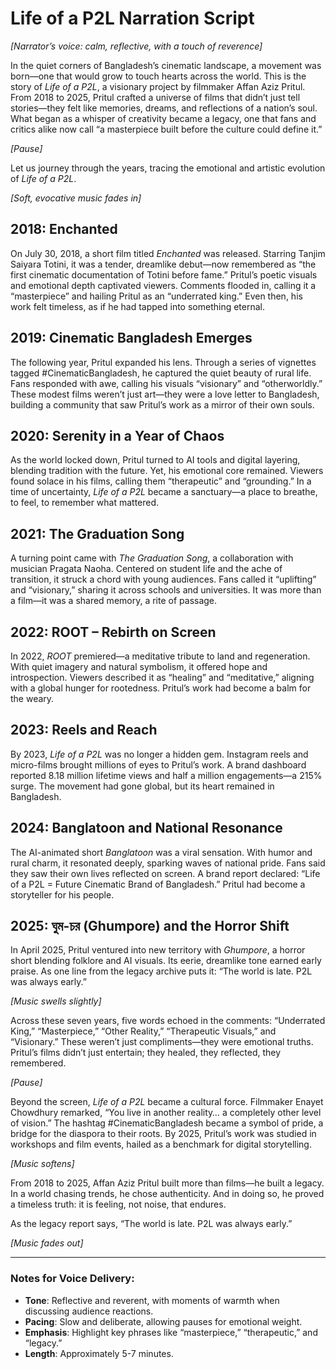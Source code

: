 # Life of a P2L Narration Script

*[Narrator’s voice: calm, reflective, with a touch of reverence]*

In the quiet corners of Bangladesh’s cinematic landscape, a movement was born—one that would grow to touch hearts across the world. This is the story of *Life of a P2L*, a visionary project by filmmaker Affan Aziz Pritul. From 2018 to 2025, Pritul crafted a universe of films that didn’t just tell stories—they felt like memories, dreams, and reflections of a nation’s soul. What began as a whisper of creativity became a legacy, one that fans and critics alike now call “a masterpiece built before the culture could define it.”

*[Pause]*

Let us journey through the years, tracing the emotional and artistic evolution of *Life of a P2L*.

*[Soft, evocative music fades in]*

## 2018: Enchanted
On July 30, 2018, a short film titled *Enchanted* was released. Starring Tanjim Saiyara Totini, it was a tender, dreamlike debut—now remembered as “the first cinematic documentation of Totini before fame.” Pritul’s poetic visuals and emotional depth captivated viewers. Comments flooded in, calling it a “masterpiece” and hailing Pritul as an “underrated king.” Even then, his work felt timeless, as if he had tapped into something eternal.

## 2019: Cinematic Bangladesh Emerges
The following year, Pritul expanded his lens. Through a series of vignettes tagged #CinematicBangladesh, he captured the quiet beauty of rural life. Fans responded with awe, calling his visuals “visionary” and “otherworldly.” These modest films weren’t just art—they were a love letter to Bangladesh, building a community that saw Pritul’s work as a mirror of their own souls.

## 2020: Serenity in a Year of Chaos
As the world locked down, Pritul turned to AI tools and digital layering, blending tradition with the future. Yet, his emotional core remained. Viewers found solace in his films, calling them “therapeutic” and “grounding.” In a time of uncertainty, *Life of a P2L* became a sanctuary—a place to breathe, to feel, to remember what mattered.

## 2021: The Graduation Song
A turning point came with *The Graduation Song*, a collaboration with musician Pragata Naoha. Centered on student life and the ache of transition, it struck a chord with young audiences. Fans called it “uplifting” and “visionary,” sharing it across schools and universities. It was more than a film—it was a shared memory, a rite of passage.

## 2022: ROOT – Rebirth on Screen
In 2022, *ROOT* premiered—a meditative tribute to land and regeneration. With quiet imagery and natural symbolism, it offered hope and introspection. Viewers described it as “healing” and “meditative,” aligning with a global hunger for rootedness. Pritul’s work had become a balm for the weary.

## 2023: Reels and Reach
By 2023, *Life of a P2L* was no longer a hidden gem. Instagram reels and micro-films brought millions of eyes to Pritul’s work. A brand dashboard reported 8.18 million lifetime views and half a million engagements—a 215% surge. The movement had gone global, but its heart remained in Bangladesh.

## 2024: Banglatoon and National Resonance
The AI-animated short *Banglatoon* was a viral sensation. With humor and rural charm, it resonated deeply, sparking waves of national pride. Fans said they saw their own lives reflected on screen. A brand report declared: “Life of a P2L = Future Cinematic Brand of Bangladesh.” Pritul had become a storyteller for his people.

## 2025: ঘুম-চর (Ghumpore) and the Horror Shift
In April 2025, Pritul ventured into new territory with *Ghumpore*, a horror short blending folklore and AI visuals. Its eerie, dreamlike tone earned early praise. As one line from the legacy archive puts it: “The world is late. P2L was always early.”

*[Music swells slightly]*

Across these seven years, five words echoed in the comments: “Underrated King,” “Masterpiece,” “Other Reality,” “Therapeutic Visuals,” and “Visionary.” These weren’t just compliments—they were emotional truths. Pritul’s films didn’t just entertain; they healed, they reflected, they remembered.

*[Pause]*

Beyond the screen, *Life of a P2L* became a cultural force. Filmmaker Enayet Chowdhury remarked, “You live in another reality… a completely other level of vision.” The hashtag #CinematicBangladesh became a symbol of pride, a bridge for the diaspora to their roots. By 2025, Pritul’s work was studied in workshops and film events, hailed as a benchmark for digital storytelling.

*[Music softens]*

From 2018 to 2025, Affan Aziz Pritul built more than films—he built a legacy. In a world chasing trends, he chose authenticity. And in doing so, he proved a timeless truth: it is feeling, not noise, that endures.

As the legacy report says, “The world is late. P2L was always early.”

*[Music fades out]*

---

### Notes for Voice Delivery:
- **Tone**: Reflective and reverent, with moments of warmth when discussing audience reactions.
- **Pacing**: Slow and deliberate, allowing pauses for emotional weight.
- **Emphasis**: Highlight key phrases like “masterpiece,” “therapeutic,” and “legacy.”
- **Length**: Approximately 5-7 minutes.